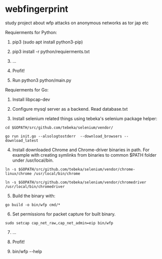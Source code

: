 # webfingerprint
study project about wfp attacks on anonymous networks as tor jap etc

Requierments for Python:
1. pip3 (sudo apt install python3-pip)

2. pip3 install -r python/requierments.txt

3. ...

4. Profit!

5. Run python3 python/main.py

Requierments for Go:
1. Install libpcap-dev

2. Configure mysql server as a backend. Read database.txt

3. Install selenium related things using tebeka's selenium package helper:

```cd $GOPATH/src/github.com/tebeka/selenium/vendor/```

```go run init.go --alsologtostderr  --download_browsers --download_latest```

4. Install downloaded Chrome and Chrome-driver binaries in path. For example with creating symlinks from binaries to common $PATH folder under /usr/local/bin.

```ln -s $GOPATH/src/github.com/tebeka/selenium/vendor/chrome-linux/chrome /usr/local/bin/chrome```

```ln -s $GOPATH/src/github.com/tebeka/selenium/vendor/chromedriver /usr/local/bin/chromedriver```

5. Build the binary with:

```go build -o bin/wfp cmd/*```

6. Set permissions for packet capture for built binary.

```sudo setcap cap_net_raw,cap_net_admin=eip bin/wfp```

7. ...

8. Profit!

9. bin/wfp --help
